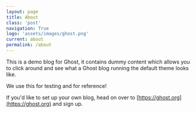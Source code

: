 ```yaml
---
layout: page
title: About
class: 'post'
navigation: True
logo: 'assets/images/ghost.png'
current: about
permalink: /about
---
```


This is a demo blog for Ghost, it contains dummy content which allows you to click around and see what a Ghost blog running the default theme looks like.

We use this for testing and for reference!

If you'd like to set up your own blog, head on over to [https://ghost.org](https://ghost.org) and sign up.

